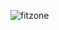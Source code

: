 ![fitzone](https://github.com/SergeCodeur/FitZone/assets/124782431/a5d1aa3e-e9fd-48dc-86c4-a5d6f2a52606)
